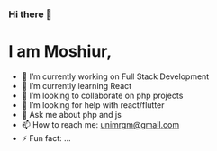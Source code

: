 ### Hi there 👋
# I am Moshiur, 

- 🔭 I’m currently working on Full Stack Development
- 🌱 I’m currently learning React 
- 👯 I’m looking to collaborate on php projects
- 🤔 I’m looking for help with react/flutter
- 💬 Ask me about php and js
- 📫 How to reach me: unimrgm@gmail.com 
- ⚡ Fun fact: ...
